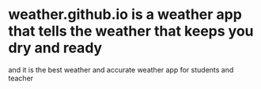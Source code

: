# weather.github.io is a weather app that tells the weather that keeps you dry and ready
and it is the best weather and accurate weather app for students and teacher


